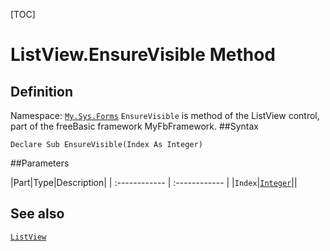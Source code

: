 [TOC]
# ListView.EnsureVisible Method

## Definition
Namespace: [`My.Sys.Forms`](My.Sys.Forms.md)
`EnsureVisible` is method of the ListView control, part of the freeBasic framework MyFbFramework.
##Syntax
```freeBasic
Declare Sub EnsureVisible(Index As Integer)
```

##Parameters

|Part|Type|Description|
| :------------ | :------------ |
|`Index`|[`Integer`]("https://www.freebasic.net/wiki/KeyPgInteger")||
## See also
[`ListView`](ListView.md)
